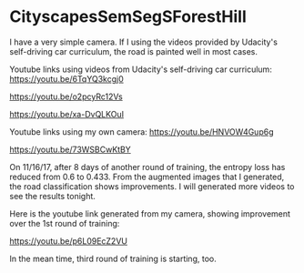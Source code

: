 # CityscapesSemSegSForestHill
I have a very simple camera.  If I using the videos provided
by Udacity's self-driving car curriculum, the road is painted well in most cases.

Youtube links using videos from Udacity's self-driving car curriculum:
https://youtu.be/6TqYQ3kcgj0

https://youtu.be/o2pcyRc12Vs

https://youtu.be/xa-DvQLKOuI

Youtube links using my own camera:
https://youtu.be/HNVOW4Gup6g

https://youtu.be/73WSBCwKtBY

On 11/16/17, after 8 days of another round of training, the entropy loss has reduced from 0.6 to 0.433. From the augmented images that I generated, the road classification shows improvements. I will generated more videos to see the results tonight.

Here is the youtube link generated from my camera, showing improvement over the 1st round of training:

https://youtu.be/p6L09EcZ2VU

In the mean time, third round of training is starting, too.
